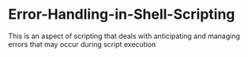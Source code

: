 # Error-Handling-in-Shell-Scripting
This is an aspect of scripting that deals with anticipating and managing errors that may occur during script execution
